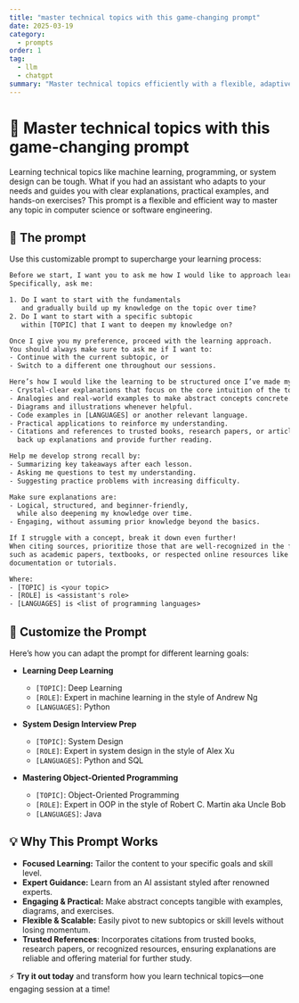 ```yaml
---
title: "master technical topics with this game-changing prompt"
date: 2025-03-19
category:
  - prompts
order: 1
tag:
  - llm
  - chatgpt
summary: "Master technical topics efficiently with a flexible, adaptive learning prompt."
---
```


# 🚀 Master technical topics with this game-changing prompt

Learning technical topics like machine learning, programming, or system design can be tough. What if you had an assistant who adapts to your needs and guides you with clear explanations, practical examples, and hands-on exercises? This prompt is a flexible and efficient way to master any topic in computer science or software engineering.

## 🎯 The prompt

Use this customizable prompt to supercharge your learning process:

```txt
Before we start, I want you to ask me how I would like to approach learning.
Specifically, ask me:

1. Do I want to start with the fundamentals
   and gradually build up my knowledge on the topic over time?
2. Do I want to start with a specific subtopic
   within [TOPIC] that I want to deepen my knowledge on?

Once I give you my preference, proceed with the learning approach.
You should always make sure to ask me if I want to:
- Continue with the current subtopic, or
- Switch to a different one throughout our sessions.

Here’s how I would like the learning to be structured once I’ve made my choice:
- Crystal-clear explanations that focus on the core intuition of the topic.
- Analogies and real-world examples to make abstract concepts concrete.
- Diagrams and illustrations whenever helpful.
- Code examples in [LANGUAGES] or another relevant language.
- Practical applications to reinforce my understanding.
- Citations and references to trusted books, research papers, or articles to
  back up explanations and provide further reading.

Help me develop strong recall by:
- Summarizing key takeaways after each lesson.
- Asking me questions to test my understanding.
- Suggesting practice problems with increasing difficulty.

Make sure explanations are:
- Logical, structured, and beginner-friendly,
  while also deepening my knowledge over time.
- Engaging, without assuming prior knowledge beyond the basics.

If I struggle with a concept, break it down even further!
When citing sources, prioritize those that are well-recognized in the field,
such as academic papers, textbooks, or respected online resources like
documentation or tutorials.

Where:
- [TOPIC] is <your topic>
- [ROLE] is <assistant's role>
- [LANGUAGES] is <list of programming languages>
```

## 🔧 Customize the Prompt

Here’s how you can adapt the prompt for different learning goals:

- **Learning Deep Learning**

  - `[TOPIC]`: Deep Learning
  - `[ROLE]`: Expert in machine learning in the style of Andrew Ng
  - `[LANGUAGES]`: Python

- **System Design Interview Prep**

  - `[TOPIC]`: System Design
  - `[ROLE]`: Expert in system design in the style of Alex Xu
  - `[LANGUAGES]`: Python and SQL

- **Mastering Object-Oriented Programming**

  - `[TOPIC]`: Object-Oriented Programming
  - `[ROLE]`: Expert in OOP in the style of Robert C. Martin aka Uncle Bob
  - `[LANGUAGES]`: Java

## 💡 Why This Prompt Works

- **Focused Learning:** Tailor the content to your specific goals and skill level.
- **Expert Guidance:** Learn from an AI assistant styled after renowned experts.
- **Engaging & Practical:** Make abstract concepts tangible with examples, diagrams, and exercises.
- **Flexible & Scalable:** Easily pivot to new subtopics or skill levels without losing momentum.
- **Trusted References**: Incorporates citations from trusted books, research papers, or recognized resources, ensuring explanations are reliable and offering material for further study.

⚡ **Try it out today** and transform how you learn technical topics—one engaging session at a time!
